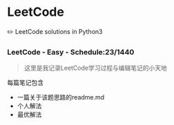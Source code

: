 # LeetCode
✏️ LeetCode solutions in Python3

### LeetCode - Easy - Schedule:23/1440
> 这里是我记录LeetCode学习过程与编辑笔记的小天地

每篇笔记包含
* 一篇关于该题思路的readme.md
* 个人解法
* 最优解法
